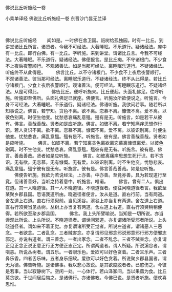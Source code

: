 佛说比丘听施经一卷


小乘单译经
佛说比丘听施经一卷
东晋沙门昙无兰译


　　

佛说比丘听施经
　　闻如是。一时佛在舍卫国。祇树给孤独园。时有一比丘。到讲堂诸比丘所言。诸贤者。今我不可经法。大著睡眠。不乐道行。疑诸经法。座中有一比丘。即行白佛。有一比丘。字听施。来到讲堂。谓诸比丘言。今我不可经法。大著睡眠。不乐道行。疑诸经法。佛便报言。是比丘痴。不守诸根门。不少食不上夜后夜警顺行。不观诸善法。如是当那可经法。离睡眠乐道行。不疑诸经法。听施终不从此得是。
　　佛言比丘。以不守诸根门。不少食不上夜后夜警顺行。不观诸善法。彼当那可经法。离睡眠乐道行。不疑诸经法。终不从此得是。若比丘守诸根门。少食上夜后夜警顺行。观诸善法。便可经法。离睡眠乐道行。不疑诸经法。从是可得此。
　　佛告比丘。便呼听施来。比丘便起。头面礼佛足。往呼听施。听施即至佛所。头面礼佛足已就座。佛便言。听施汝所欲便说之。听施言。今身不可经法。大著睡眠。不乐道行。疑诸经法。佛语听施。我欲问若事。随若所以知事说之。佛言。若宁知。贪色不离。欲不离。恋慕不离。慷慨不离。爱不离。以彼色别离。时便生他变。忧愁悲哀痛乱意殟。殟有是无。听施言。如是若干从彼有。佛言。善哉善哉。贤者如是应听施。佛言。如彼不离。若宁知痛痒思想作行识。若人贪识不离。欲不离。恋慕不离。慷慨不离。爱不离。以彼识别离。时便生他变。忧愁悲哀。痛乱意殟。殟有是不。听施言。彼有是。佛言善哉善哉。贤者如是应听施。
　　佛言。如彼不离。若宁知离贪色离欲离恋慕离慷慨离爱。以彼色别离。时不生他变。忧愁悲哀。痛乱意殟。殟彼有是无有。听施言。彼有是。佛言。善哉善哉。贤者如是应听施。
　　佛言。如彼离痛痒思想生死行识。若不贪识。无有欲。无恋慕。无有慷慨。无有爱。以彼识别离。时不生他变。忧愁悲哀。痛乱意殟。殟宁彼有是无有。听施言。彼有是。佛言善哉善哉。如是应听施。
　　佛便告听施。我欲为若说经法。上亦善。中亦善。至竟亦善。具为若现道行至竟。但诸善善好。当听之持着意中。听施言。唯诺。
　　佛言。曾有二人。俱出在道。其一人晓道径。其一人不晓道径。不晓道径者。便往问晓道径者言。我欲至某聚乡郡县国。愿语我道所由。晓道径者便言。汝从是道。直右行前。当有两道。舍左道上右道。直右行须臾前。当见溪谷。溪谷上亦当复有两道。舍左道上右道。直右行须臾当见丛树。丛树上亦当复有两道。舍左道上右道。直右行须臾稍稍便得。若所欲至聚乡郡县国。
　　佛言。我上头所譬喻说。当知是一切所说。亦当谛观此所说。上头所说。不晓道径者。谓世间邪道。亦复谓诸所受邪者所说。上头晓道径者。谓如来不着正觉。亦复谓诸所受正觉者。所说左道者。谓诸恶人三恶念。一者欲念。二者乱念。三者贼害念。亦复谓邪见邪念邪说邪意邪行邪方便邪志邪定。亦说右道者。谓三善念。一者出家念。二者不乱念。三者不贼害念。亦复谓正见正念正说正意正行正方便正志正定。所谓两道者。谓人所疑。所说溪谷者。谓嗔恚。所说丛树者。谓五乐。一者眼乐色。爱欲可以好色贪着。二者耳乐声。三者鼻乐香。四者舌乐味。五者身乐细软。爱欲可以好色贪着。所说聚乡郡县国者。谓无为德。佛告听施。是诸佛事。我以悲心故说。是其欲度脱者者。已愍伤之。今彼是若事。当以寂静树下。空闲一处。一心体行。若山泽冢间。当以果蓏为食。比丘莫贪欲。于世间居后悔之。是诸佛行。亦诸佛教。今佛已说。是贤者听施。便欢喜思惟。
